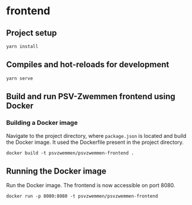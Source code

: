 # frontend

## Project setup
```
yarn install
```

## Compiles and hot-reloads for development
```
yarn serve
```

## Build and run PSV-Zwemmen frontend using Docker

### Building a Docker image

Navigate to the project directory, where `package.json` is located and build the Docker image. It used the Dockerfile present in the project directory.

```
docker build -t psvzwemmen/psvzwemmen-frontend .
```

## Running the Docker image

Run the Docker image. The frontend is now accessible on port 8080.

```
docker run -p 8080:8080 -t psvzwemmen/psvzwemmen-frontend
```